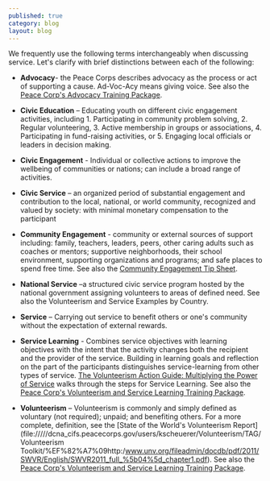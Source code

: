 ```yaml
---
published: true
category: blog
layout: blog
---
```


We frequently use the following terms interchangeably when discussing service. Let's clarify with brief distinctions between each of the following:

- **Advocacy**- the Peace Corps describes advocacy as the process or act of supporting a cause. Ad-Voc-Acy means giving voice. See also the [Peace Corp's Advocacy Training Package](http://inside.peacecorps.gov/index.cfm?viewDocument&document_id=51289&filetype=htm).

- **Civic Education** – Educating youth on different civic engagement activities, including 1. Participating in community problem solving, 2. Regular volunteering, 3. Active membership in groups or associations, 4. Participating in fund-raising activities, or 5. Engaging local officials or leaders in decision making.

- **Civic Engagement** - Individual or collective actions to improve the wellbeing of communities or nations; can include a broad range of activities.

- **Civic Service** – an organized period of substantial engagement and contribution to the local, national, or world community, recognized and valued by society: with minimal monetary compensation to the participant

- **Community Engagement** - community or external sources of support including: family, teachers, leaders, peers, other caring adults such as coaches or mentors; supportive neighborhoods, their school environment, supporting organizations and programs; and safe places to spend free time. See also the [Community Engagement Tip Sheet](http://inside.peacecorps.gov/index.cfm?viewDocument&document_id=56503).

- **National Service** –a structured civic service program hosted by the national government assigning volunteers to areas of defined need. See also the Volunteerism and Service Examples by Country.

- **Service** – Carrying out service to benefit others or one's community without the expectation of external rewards. 

- **Service Learning** - Combines service objectives with learning objectives with the intent that the activity changes both the recipient and the provider of the service. Building in learning goals and reflection on the part of the participants distinguishes service-learning from other types of service. [The Volunteerism Action Guide: Multiplying the Power of Service](http://files.peacecorps.gov/multimedia/pdf/library/CD062_V2_English.pdf) walks through the steps for Service Learning. See also the [Peace Corp's Volunteerism and Service Learning Training Package](http://inside.peacecorps.gov/index.cfm?viewDocument&document_id=40597&filetype=htm).

- **Volunteerism** – Volunteerism is commonly and simply defined as voluntary (not required); unpaid; and benefiting others. For a more complete, definition, see the [State of the World's Volunteerism Report](file://///dcna_cifs.peacecorps.gov/users/kscheuerer/Volunteerism/TAG/Volunteerism Toolkit/%EF%82%A7%09http:/www.unv.org/fileadmin/docdb/pdf/2011/SWVR/English/SWVR2011_full_%5b04%5d_chapter1.pdf). See also the [Peace Corp's Volunteerism and Service Learning Training Package](http://inside.peacecorps.gov/index.cfm?viewDocument&document_id=40597&filetype=htm).
